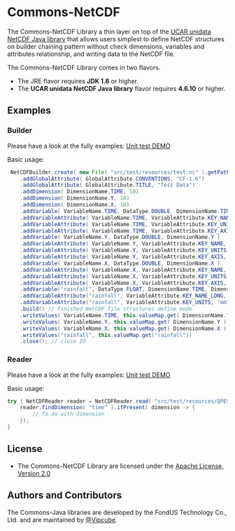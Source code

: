 # Commons-NetCDF
The Commons-NetCDF Library a thin layer on top of the [UCAR unidata NetCDF Java library](https://www.unidata.ucar.edu/software/thredds/current/netcdf-java/) that allows users simplest to define NetCDF structures on builder chaining pattern without check dimensions, variables and attributes relationship, and writing data to the NetCDF file.

The Commons-NetCDF Library comes in two flavors.

- The JRE flavor requires **JDK 1.8** or higher.
- The **UCAR unidata NetCDF Java library** flavor requires **4.6.10** or higher.

## Examples

### Builder
Please have a look at the fully examples:  [Unit test DEMO](src/test/java/tw/fondus/commons/nc/NetCDFBuilderTest.java)

Basic usage:
```java
 NetCDFBuilder.create( new File( "src/test/resources/test.nc" ).getPath())
    .addGlobalAttribute( GlobalAttribute.CONVENTIONS, "CF-1.6")
    .addGlobalAttribute( GlobalAttribute.TITLE, "Test Data")
    .addDimension( DimensionName.TIME, 10)
    .addDimension( DimensionName.Y, 10)
    .addDimension( DimensionName.X, 10)
    .addVariable( VariableName.TIME, DataType.DOUBLE, DimensionName.TIME )
    .addVariableAttribute( VariableName.TIME, VariableAttribute.KEY_NAME, "time")
    .addVariableAttribute( VariableName.TIME, VariableAttribute.KEY_UNITS, VariableAttribute.UNITS_TIME)
    .addVariableAttribute( VariableName.TIME, VariableAttribute.KEY_AXIS, VariableAttribute.AXIS_TIME)
    .addVariable( VariableName.Y, DataType.DOUBLE, DimensionName.Y )
    .addVariableAttribute( VariableName.Y, VariableAttribute.KEY_NAME, VariableAttribute.COORDINATES_Y_WGS84)
    .addVariableAttribute( VariableName.Y, VariableAttribute.KEY_UNITS, VariableAttribute.UNITS_Y_WGS84)
    .addVariableAttribute( VariableName.Y, VariableAttribute.KEY_AXIS, VariableAttribute.AXIS_Y)
    .addVariable( VariableName.X, DataType.DOUBLE, DimensionName.X )
    .addVariableAttribute( VariableName.X, VariableAttribute.KEY_NAME, VariableAttribute.COORDINATES_X_WGS84)
    .addVariableAttribute( VariableName.X, VariableAttribute.KEY_UNITS, VariableAttribute.UNITS_X_WGS84)
    .addVariableAttribute( VariableName.X, VariableAttribute.KEY_AXIS, VariableAttribute.AXIS_X)
    .addVariable("rainfall", DataType.FLOAT, DimensionName.TIME, DimensionName.Y, DimensionName.X )
    .addVariableAttribute("rainfall", VariableAttribute.KEY_NAME_LONG, "Rainfall")
    .addVariableAttribute("rainfall", VariableAttribute.KEY_UNITS, "mm")
    .build() // Finished NetCDF file structures define mode
    .writeValues( VariableName.TIME, this.valueMap.get( DimensionName.TIME ))
    .writeValues( VariableName.Y, this.valueMap.get( DimensionName.Y ))
    .writeValues( VariableName.X, this.valueMap.get( DimensionName.X ))
    .writeValues("rainfall", this.valueMap.get("rainfall"))
    .close(); // close IO
```

### Reader
Please have a look at the fully examples:  [Unit test DEMO](src/test/java/tw/fondus/commons/nc/NetCDFReaderTest.java)

Basic usage:
```java
try ( NetCDFReader reader = NetCDFReader.read( "src/test/resources/QPESUMS_QPE.nc" ); ){
	reader.findDimension( "time" ).ifPresent( dimension -> {
		// To do with dimension
	});
}
```

## License
- The Commons-NetCDF Library are licensed under the [Apache License, Version 2.0](https://www.apache.org/licenses/LICENSE-2.0)


## Authors and Contributors
The Commons-Java libraries are developed by the FondUS Technology Co., Ltd. and are maintained by [@Vipcube](https://github.com/Vipcube).
